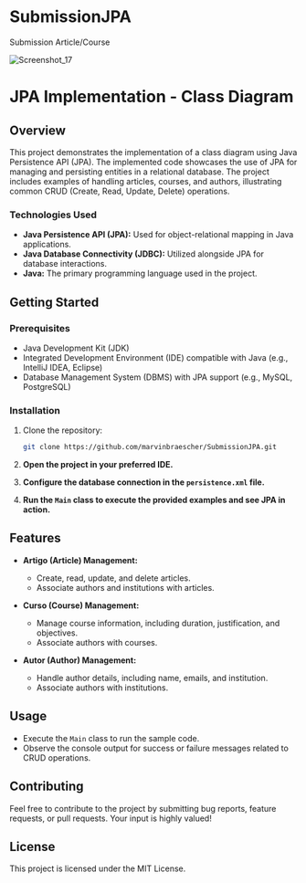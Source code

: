 # SubmissionJPA
Submission Article/Course 

![Screenshot_17](https://github.com/marvinbraescher/SubmissionJPA/assets/48102290/53b617d4-238b-48bf-8868-dd2d349477d4)


# JPA Implementation - Class Diagram

## Overview

This project demonstrates the implementation of a class diagram using Java Persistence API (JPA). The implemented code showcases the use of JPA for managing and persisting entities in a relational database. The project includes examples of handling articles, courses, and authors, illustrating common CRUD (Create, Read, Update, Delete) operations.

### Technologies Used

- **Java Persistence API (JPA):** Used for object-relational mapping in Java applications.
- **Java Database Connectivity (JDBC):** Utilized alongside JPA for database interactions.
- **Java:** The primary programming language used in the project.

## Getting Started

### Prerequisites

- Java Development Kit (JDK)
- Integrated Development Environment (IDE) compatible with Java (e.g., IntelliJ IDEA, Eclipse)
- Database Management System (DBMS) with JPA support (e.g., MySQL, PostgreSQL)

### Installation

1. Clone the repository:

   ```bash
   git clone https://github.com/marvinbraescher/SubmissionJPA.git

2. **Open the project in your preferred IDE.**

3. **Configure the database connection in the `persistence.xml` file.**

4. **Run the `Main` class to execute the provided examples and see JPA in action.**

## Features

- **Artigo (Article) Management:**
  - Create, read, update, and delete articles.
  - Associate authors and institutions with articles.

- **Curso (Course) Management:**
  - Manage course information, including duration, justification, and objectives.
  - Associate authors with courses.

- **Autor (Author) Management:**
  - Handle author details, including name, emails, and institution.
  - Associate authors with institutions.

## Usage

- Execute the `Main` class to run the sample code.
- Observe the console output for success or failure messages related to CRUD operations.

## Contributing

Feel free to contribute to the project by submitting bug reports, feature requests, or pull requests. Your input is highly valued!

## License

This project is licensed under the MIT License.
